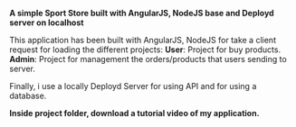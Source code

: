 **A simple Sport Store built with AngularJS, NodeJS base and Deployd server on localhost**

This application has been built with AngularJS, NodeJS for take a client request for loading the different projects: 
**User**: Project for buy products.
**Admin**: Project for management the orders/products that users sending to server.

Finally, i use a locally Deployd Server for using API and for using a database.

**Inside project folder, download a tutorial video of my application.**


